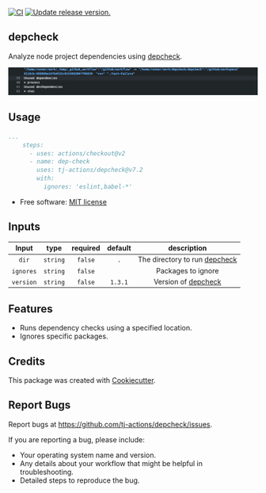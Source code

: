 [![CI](https://github.com/tj-actions/depcheck/workflows/CI/badge.svg)](https://github.com/tj-actions/depcheck/actions?query=workflow%3ACI) [![Update release version.](https://github.com/tj-actions/depcheck/actions/workflows/sync-release-version.yml/badge.svg)](https://github.com/tj-actions/depcheck/actions/workflows/sync-release-version.yml)

depcheck
--------

Analyze node project dependencies using [depcheck](https://github.com/depcheck/depcheck).

![sample](./sample.png)

Usage
-----

```yaml
...
    steps:
      - uses: actions/checkout@v2
      - name: dep-check
        uses: tj-actions/depcheck@v7.2
        with:
          ignores: 'eslint,babel-*'
```

* Free software: [MIT license](LICENSE)


Inputs
------

|   Input        |    type     |  required     |  default             | description                   |
|:-------------:|:-----------:|:-------------:|:---------------------:|:-----------------------------:|
| `dir`           |  `string`     |    `false`    | `.`                 | The directory to run [depcheck](https://github.com/depcheck/depcheck#readme) |
| `ignores`       |  `string`     |    `false`    |                     | Packages to ignore            |
| `version`       |  `string`     |    `false`    | `1.3.1`             | Version of [depcheck](https://github.com/depcheck/depcheck/tags)           |


Features
--------
* Runs dependency checks using a specified location.
* Ignores specific packages.


Credits
-------

This package was created with [Cookiecutter](https://github.com/cookiecutter/cookiecutter).


Report Bugs
-----------

Report bugs at https://github.com/tj-actions/depcheck/issues.

If you are reporting a bug, please include:

* Your operating system name and version.
* Any details about your workflow that might be helpful in troubleshooting.
* Detailed steps to reproduce the bug.
